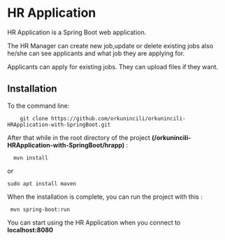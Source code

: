 # HR Application

HR Application is a Spring Boot web application.

The HR Manager can create new job,update or delete existing jobs also he/she can see applicants and what job they are applying for. 

Applicants can apply for existing jobs. They can upload files if they want.

## Installation


To the command line:
````
    git clone https://github.com/orkunincili/orkunincili-HRApplication-with-SpringBoot.git
````

After that while in the root directory of the project  **(/orkunincili-HRApplication-with-SpringBoot/hrapp)** :
````
  mvn install 
````
or
````
sudo apt install maven
````
When the installation is complete, you can run the project with this :
````
 mvn spring-boot:run
````
You can start using the HR Application when you connect to **localhost:8080** 
